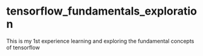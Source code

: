 # tensorflow_fundamentals_exploration
This is my 1st experience learning and exploring the fundamental concepts of tensorflow
